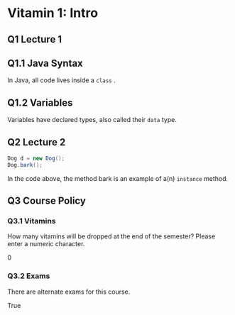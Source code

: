 # Vitamin 1: Intro

## Q1 Lecture 1

## Q1.1 Java Syntax

In Java, all code lives inside a `class` .

## Q1.2 Variables

Variables have declared types, also called their `data` type.

## Q2 Lecture 2

```Java
Dog d = new Dog();
Dog.bark();
```

In the code above, the method bark is an example of a(n) `instance` method.

## Q3 Course Policy

### Q3.1 Vitamins

How many vitamins will be dropped at the end of the semester? Please enter a numeric character.

0

### Q3.2 Exams

There are alternate exams for this course.

True
